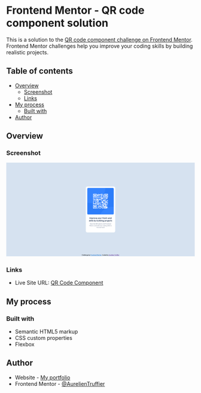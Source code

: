 # Frontend Mentor - QR code component solution

This is a solution to the [QR code component challenge on Frontend Mentor](https://www.frontendmentor.io/challenges/qr-code-component-iux_sIO_H). Frontend Mentor challenges help you improve your coding skills by building realistic projects. 

## Table of contents

- [Overview](#overview)
  - [Screenshot](#screenshot)
  - [Links](#links)
- [My process](#my-process)
  - [Built with](#built-with)
- [Author](#author)

## Overview

### Screenshot

![](./screenshot.png)

### Links

- Live Site URL: [QR Code Component](https://qr-code-component-blush-three.vercel.app/)

## My process

### Built with

- Semantic HTML5 markup
- CSS custom properties
- Flexbox

## Author

- Website - [My portfolio](https://truffieraurelien.ovh)
- Frontend Mentor - [@AurelienTruffier](https://www.frontendmentor.io/profile/AurelienTruffier)

